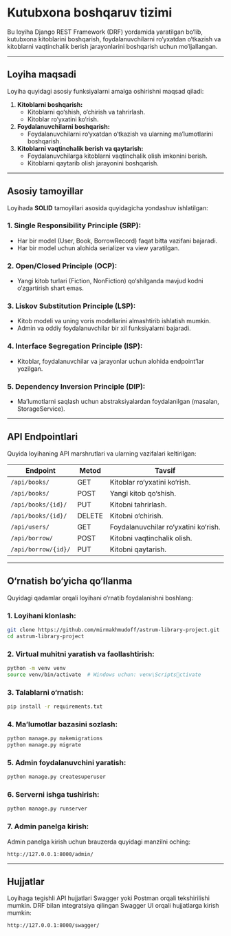 
# Kutubxona boshqaruv tizimi

Bu loyiha Django REST Framework (DRF) yordamida yaratilgan bo‘lib, kutubxona kitoblarini boshqarish, foydalanuvchilarni ro‘yxatdan o‘tkazish va kitoblarni vaqtinchalik berish jarayonlarini boshqarish uchun mo‘ljallangan.

---

## Loyiha maqsadi

Loyiha quyidagi asosiy funksiyalarni amalga oshirishni maqsad qiladi:

1. **Kitoblarni boshqarish:**
   - Kitoblarni qo‘shish, o‘chirish va tahrirlash.
   - Kitoblar ro‘yxatini ko‘rish.
2. **Foydalanuvchilarni boshqarish:**
   - Foydalanuvchilarni ro‘yxatdan o‘tkazish va ularning ma’lumotlarini boshqarish.
3. **Kitoblarni vaqtinchalik berish va qaytarish:**
   - Foydalanuvchilarga kitoblarni vaqtinchalik olish imkonini berish.
   - Kitoblarni qaytarib olish jarayonini boshqarish.

---

## Asosiy tamoyillar

Loyihada **SOLID** tamoyillari asosida quyidagicha yondashuv ishlatilgan:

### 1. Single Responsibility Principle (SRP):
- Har bir model (User, Book, BorrowRecord) faqat bitta vazifani bajaradi.
- Har bir model uchun alohida serializer va view yaratilgan.

### 2. Open/Closed Principle (OCP):
- Yangi kitob turlari (Fiction, NonFiction) qo‘shilganda mavjud kodni o‘zgartirish shart emas.

### 3. Liskov Substitution Principle (LSP):
- Kitob modeli va uning voris modellarini almashtirib ishlatish mumkin.
- Admin va oddiy foydalanuvchilar bir xil funksiyalarni bajaradi.

### 4. Interface Segregation Principle (ISP):
- Kitoblar, foydalanuvchilar va jarayonlar uchun alohida endpoint’lar yozilgan.

### 5. Dependency Inversion Principle (DIP):
- Ma’lumotlarni saqlash uchun abstraksiyalardan foydalanilgan (masalan, StorageService).

---

## API Endpointlari

Quyida loyihaning API marshrutlari va ularning vazifalari keltirilgan:

| Endpoint           | Metod      | Tavsif                           |
|---------------------|------------|----------------------------------|
| `/api/books/`       | GET        | Kitoblar ro‘yxatini ko‘rish.    |
| `/api/books/`       | POST       | Yangi kitob qo‘shish.           |
| `/api/books/{id}/`  | PUT        | Kitobni tahrirlash.             |
| `/api/books/{id}/`  | DELETE     | Kitobni o‘chirish.              |
| `/api/users/`       | GET        | Foydalanuvchilar ro‘yxatini ko‘rish. |
| `/api/borrow/`      | POST       | Kitobni vaqtinchalik olish.     |
| `/api/borrow/{id}/` | PUT        | Kitobni qaytarish.              |

---

## O‘rnatish bo‘yicha qo‘llanma

Quyidagi qadamlar orqali loyihani o‘rnatib foydalanishni boshlang:

### 1. Loyihani klonlash:
```bash
git clone https://github.com/mirmakhmudoff/astrum-library-project.git
cd astrum-library-project
```

### 2. Virtual muhitni yaratish va faollashtirish:
```bash
python -m venv venv
source venv/bin/activate  # Windows uchun: venv\Scriptsctivate
```

### 3. Talablarni o‘rnatish:
```bash
pip install -r requirements.txt
```

### 4. Ma’lumotlar bazasini sozlash:
```bash
python manage.py makemigrations
python manage.py migrate
```

### 5. Admin foydalanuvchini yaratish:
```bash
python manage.py createsuperuser
```

### 6. Serverni ishga tushirish:
```bash
python manage.py runserver
```

### 7. Admin panelga kirish:
Admin panelga kirish uchun brauzerda quyidagi manzilni oching:
```
http://127.0.0.1:8000/admin/
```

---

## Hujjatlar

Loyihaga tegishli API hujjatlari Swagger yoki Postman orqali tekshirilishi mumkin. DRF bilan integratsiya qilingan Swagger UI orqali hujjatlarga kirish mumkin:
```
http://127.0.0.1:8000/swagger/
```
